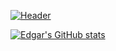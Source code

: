 [![Header](https://yucelmoran.com/content/images/2021/02/yucelmoranLogo.png "Header")](https://yucelmoran.com/)

[![Edgar's GitHub stats](https://github-readme-stats.vercel.app/api?username=emoran)](https://github.com/emoran/github-readme-stats&show_icons=true&theme=radical)

<!--
**emoran/emoran** is a ✨ _special_ ✨ repository because its `README.md` (this file) appears on your GitHub profile.

Here are some ideas to get you started:

- 🔭 I’m currently working on ...
- 🌱 I’m currently learning ...
- 👯 I’m looking to collaborate on ...
- 🤔 I’m looking for help with ...
- 💬 Ask me about ...
- 📫 How to reach me: ...
- 😄 Pronouns: ...
- ⚡ Fun fact: ...
-->
